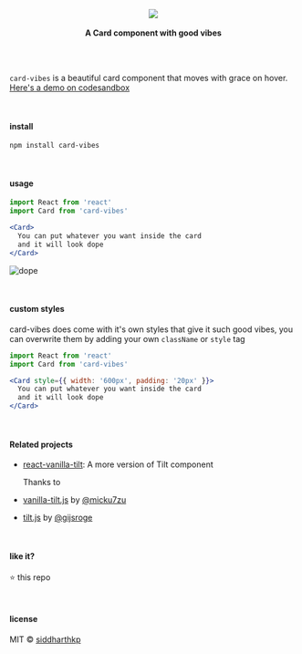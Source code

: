 <p align="center">
  <img src="https://user-images.githubusercontent.com/1863771/40743021-f8bcbbd2-646d-11e8-9301-2f24552ff763.gif"/>
  <br><br>
  <b>A Card component with good vibes</b>
  <br><br>
</p>

&nbsp;

`card-vibes` is a beautiful card component that moves with grace on hover. [Here's a demo on codesandbox](https://codesandbox.io/s/v8chv)

&nbsp;

#### install

```
npm install card-vibes
```

&nbsp;

#### usage

```jsx
import React from 'react'
import Card from 'card-vibes'

<Card>
  You can put whatever you want inside the card
  and it will look dope
</Card>
```

![dope](https://user-images.githubusercontent.com/1863771/40743011-f2b20666-646d-11e8-9403-25d5710abf2f.gif)

&nbsp;

#### custom styles

card-vibes does come with it's own styles that give it such good vibes, you can overwrite them by adding your own `className` or `style` tag

```jsx
import React from 'react'
import Card from 'card-vibes'

<Card style={{ width: '600px', padding: '20px' }}>
  You can put whatever you want inside the card
  and it will look dope
</Card>
```

&nbsp;

#### Related projects

- [react-vanilla-tilt](https://github.com/siddharthkp/react-vanilla-tilt): A more version of Tilt component

  Thanks to
- [vanilla-tilt.js](https://github.com/micku7zu/vanilla-tilt.js) by [@micku7zu](https://github.com/micku7zu)
- [tilt.js](https://github.com/gijsroge/tilt.js) by [@gijsroge](https://github.com/gijsroge)

&nbsp;

#### like it?

:star: this repo

&nbsp;

#### license

MIT © [siddharthkp](https://github.com/siddharthkp)
